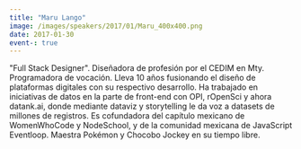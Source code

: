 ```yaml
---
title: "Maru Lango"
image: /images/speakers/2017/01/Maru_400x400.png
date: 2017-01-30
event-: true
---
```


"Full Stack Designer". Diseñadora de profesión por el CEDIM en Mty. Programadora de vocación. Lleva 10 años fusionando el diseño de plataformas digitales con su respectivo desarrollo. Ha trabajado en iniciativas de datos en la parte de front-end con OPI, rOpenSci y ahora datank.ai, donde mediante dataviz y storytelling le da voz a datasets de millones de registros. Es cofundadora del capítulo mexicano de WomenWhoCode y NodeSchool, y de la comunidad mexicana de JavaScript Eventloop. Maestra Pokémon y Chocobo Jockey en su tiempo libre.